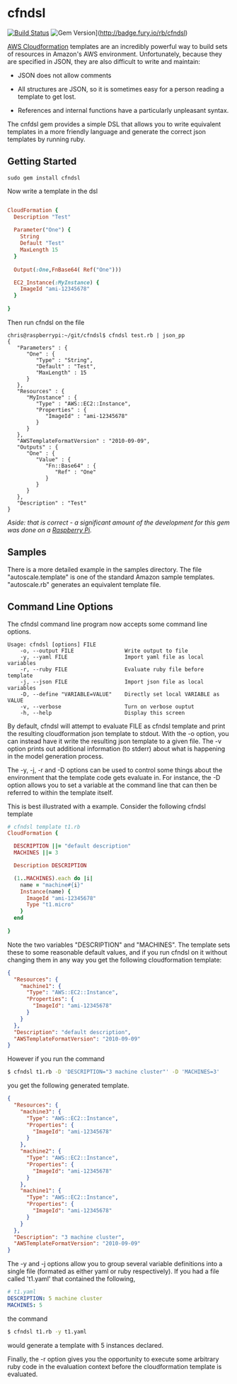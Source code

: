 cfndsl
======

[![Build Status](https://travis-ci.org/stevenjack/cfndsl.png?branch=master)](https://travis-ci.org/stevenjack/cfndsl)
![Gem Version](https://badge.fury.io/rb/cfndsl.png)](http://badge.fury.io/rb/cfndsl)

[AWS Cloudformation](http://docs.amazonwebservices.com/AWSCloudFormation/latest/UserGuide/GettingStarted.html) templates are an incredibly powerful way to build
sets of resources in Amazon's AWS environment. Unfortunately, because
they are specified in JSON, they are also difficult to write and
maintain:

* JSON does not allow comments

* All structures are JSON, so it is sometimes easy for a person
  reading a template to get lost.
  
* References and internal functions have a particularly unpleasant syntax.


The cnfdsl gem provides a simple DSL that allows you to write equivalent
templates in a more friendly language and generate the correct json
templates by running ruby.

## Getting Started

    sudo gem install cfndsl
	
Now write a template in the dsl
   
```ruby

CloudFormation {
  Description "Test"
  
  Parameter("One") {
    String
    Default "Test"
	MaxLength 15
  }
 
  Output(:One,FnBase64( Ref("One")))

  EC2_Instance(:MyInstance) {
    ImageId "ami-12345678"
  }
  
}
```

Then run cfndsl on the file

```
chris@raspberrypi:~/git/cfndsl$ cfndsl test.rb | json_pp
{
   "Parameters" : {
      "One" : {
         "Type" : "String",
         "Default" : "Test",
         "MaxLength" : 15
      }
   },
   "Resources" : {
      "MyInstance" : {
         "Type" : "AWS::EC2::Instance",
         "Properties" : {
            "ImageId" : "ami-12345678"
         }
      }
   },
   "AWSTemplateFormatVersion" : "2010-09-09",
   "Outputs" : {
      "One" : {
         "Value" : {
            "Fn::Base64" : {
               "Ref" : "One"
            }
         }
      }
   },
   "Description" : "Test"
}
```

*Aside: that is correct - a significant amount of the development for
this gem was done on a [Raspberry Pi](http://www.raspberrypi.org).*

## Samples

There is a more detailed example in the samples directory. The file
"autoscale.template" is one of the standard Amazon sample templates. 
"autoscale.rb" generates an equivalent template file.

## Command Line Options

The cfndsl command line program now accepts some command line options. 

```
Usage: cfndsl [options] FILE
    -o, --output FILE                Write output to file
    -y, --yaml FILE                  Import yaml file as local variables
    -r, --ruby FILE                  Evaluate ruby file before template
    -j, --json FILE                  Import json file as local variables
    -D, --define "VARIABLE=VALUE"    Directly set local VARIABLE as VALUE
    -v, --verbose                    Turn on verbose ouptut
    -h, --help                       Display this screen
```

By default, cfndsl will attempt to evaluate FILE as cfndsl template and print 
the resulting cloudformation json template to stdout. With the -o option, you
can instead have it write the resulting json template to a given file. The -v 
option prints out additional information (to stderr) about what is happening
in the model generation process. 

The -y, -j, -r and -D options can be used to control some things about the
environment that the template code gets evaluate in. For instance, the -D
option allows you to set a variable at the command line that can then be 
referred to within the template itself.

This is best illustrated with a example. Consider the following cfndsl 
template

```ruby
# cfndsl template t1.rb
CloudFormation {

  DESCRIPTION ||= "default description"
  MACHINES ||= 3

  Description DESCRIPTION

  (1..MACHINES).each do |i|
    name = "machine#{i}"
    Instance(name) {
      ImageId "ami-12345678"
      Type "t1.micro"
    }
  end
  
}
```

Note the two variables "DESCRIPTION" and "MACHINES". The template
sets these to some reasonable default values, and if you run cfndsl
on it without changing them in any way you get the following cloudformation
template:

```json
{
  "Resources": {
    "machine1": {
      "Type": "AWS::EC2::Instance",
      "Properties": {
        "ImageId": "ami-12345678"
      }
    }
  },
  "Description": "default description",
  "AWSTemplateFormatVersion": "2010-09-09"
}
```

However if you run the command

```bash
$ cfndsl t1.rb -D 'DESCRIPTION="3 machine cluster"' -D 'MACHINES=3'
```

you get the following generated template.

```json
{
  "Resources": {
    "machine3": {
      "Type": "AWS::EC2::Instance",
      "Properties": {
        "ImageId": "ami-12345678"
      }
    },
    "machine2": {
      "Type": "AWS::EC2::Instance",
      "Properties": {
        "ImageId": "ami-12345678"
      }
    },
    "machine1": {
      "Type": "AWS::EC2::Instance",
      "Properties": {
        "ImageId": "ami-12345678"
      }
    }
  },
  "Description": "3 machine cluster",
  "AWSTemplateFormatVersion": "2010-09-09"
}
```

The -y and -j options allow you to group several variable definitions
into a single file (formated as either yaml or ruby respectively). If 
you had a file called 't1.yaml' that contained the following,

```yaml
# t1.yaml
DESCRIPTION: 5 machine cluster
MACHINES: 5
```

the command

```bash
$ cfndsl t1.rb -y t1.yaml
```

would generate a template with 5 instances declared.

Finally, the -r option gives you the opportunity to execute some
arbitrary ruby code in the evaluation context before the cloudformation
template is evaluated. 



